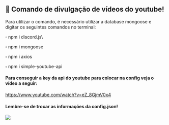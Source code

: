 ## 📌 Comando de divulgação de vídeos do youtube!

Para utilizar o comando, é necessário utilizar a database mongoose e digitar os seguintes comandos no terminal:

  ▫️ npm i discord.js\

  ▫️ npm i mongoose

  ▫️ npm i axios

  ▫️ npm i simple-youtube-api

#### Para conseguir a key da api do youtube para colocar na config veja o vídeo a seguir: 

https://www.youtube.com/watch?v=eZ_8GjmV0x4

#### Lembre-se de trocar as informações da config.json!

![](https://i.imgur.com/q55YxMD.png)
